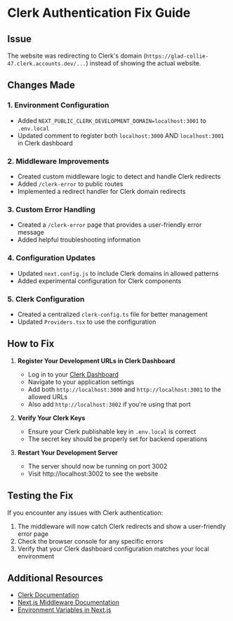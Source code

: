 # Clerk Authentication Fix Guide

## Issue
The website was redirecting to Clerk's domain (`https://glad-collie-47.clerk.accounts.dev/...`) instead of showing the actual website.

## Changes Made

### 1. Environment Configuration
- Added `NEXT_PUBLIC_CLERK_DEVELOPMENT_DOMAIN=localhost:3001` to `.env.local`
- Updated comment to register both `localhost:3000` AND `localhost:3001` in Clerk dashboard

### 2. Middleware Improvements
- Created custom middleware logic to detect and handle Clerk redirects
- Added `/clerk-error` to public routes
- Implemented a redirect handler for Clerk domain redirects

### 3. Custom Error Handling
- Created a `/clerk-error` page that provides a user-friendly error message
- Added helpful troubleshooting information

### 4. Configuration Updates
- Updated `next.config.js` to include Clerk domains in allowed patterns
- Added experimental configuration for Clerk components

### 5. Clerk Configuration
- Created a centralized `clerk-config.ts` file for better management
- Updated `Providers.tsx` to use the configuration

## How to Fix

1. **Register Your Development URLs in Clerk Dashboard**
   - Log in to your [Clerk Dashboard](https://dashboard.clerk.dev/)
   - Navigate to your application settings
   - Add both `http://localhost:3000` and `http://localhost:3001` to the allowed URLs
   - Also add `http://localhost:3002` if you're using that port

2. **Verify Your Clerk Keys**
   - Ensure your Clerk publishable key in `.env.local` is correct
   - The secret key should be properly set for backend operations

3. **Restart Your Development Server**
   - The server should now be running on port 3002
   - Visit http://localhost:3002 to see the website

## Testing the Fix

If you encounter any issues with Clerk authentication:

1. The middleware will now catch Clerk redirects and show a user-friendly error page
2. Check the browser console for any specific errors
3. Verify that your Clerk dashboard configuration matches your local environment

## Additional Resources

- [Clerk Documentation](https://clerk.dev/docs)
- [Next.js Middleware Documentation](https://nextjs.org/docs/app/building-your-application/routing/middleware)
- [Environment Variables in Next.js](https://nextjs.org/docs/app/building-your-application/configuring/environment-variables)